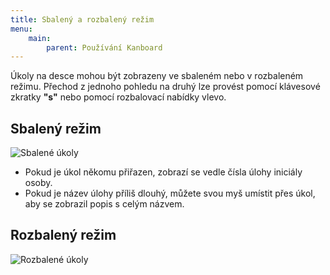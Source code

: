 ```yaml
---
title: Sbalený a rozbalený režim
menu:
    main:
        parent: Používání Kanboard
---
```


Úkoly na desce mohou být zobrazeny ve sbaleném nebo v rozbaleném režimu.
Přechod z jednoho pohledu na druhý lze provést pomocí klávesové zkratky **"s"** nebo pomocí rozbalovací nabídky vlevo.

Sbalený režim
--------------

![Sbalené úkoly](/images/v1/board-collapsed-mode.png)

- Pokud je úkol někomu přiřazen, zobrazí se vedle čísla úlohy iniciály osoby.
- Pokud je název úlohy příliš dlouhý, můžete svou myš umístit přes úkol, aby se zobrazil popis s celým názvem.

Rozbalený režim
--------------

![Rozbalené úkoly](/images/v1/board-expanded-mode.png)